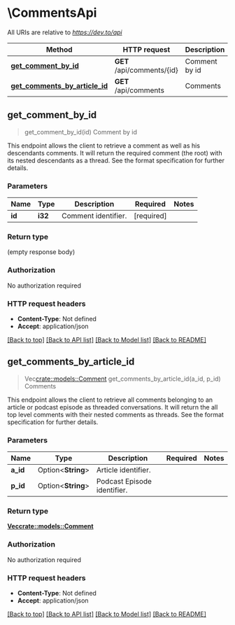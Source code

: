 # \CommentsApi

All URIs are relative to *https://dev.to/api*

Method | HTTP request | Description
------------- | ------------- | -------------
[**get_comment_by_id**](CommentsApi.md#get_comment_by_id) | **GET** /api/comments/{id} | Comment by id
[**get_comments_by_article_id**](CommentsApi.md#get_comments_by_article_id) | **GET** /api/comments | Comments



## get_comment_by_id

> get_comment_by_id(id)
Comment by id

This endpoint allows the client to retrieve a comment as well as his descendants comments.    It will return the required comment (the root) with its nested descendants as a thread.    See the format specification for further details.

### Parameters


Name | Type | Description  | Required | Notes
------------- | ------------- | ------------- | ------------- | -------------
**id** | **i32** | Comment identifier. | [required] |

### Return type

 (empty response body)

### Authorization

No authorization required

### HTTP request headers

- **Content-Type**: Not defined
- **Accept**: application/json

[[Back to top]](#) [[Back to API list]](../README.md#documentation-for-api-endpoints) [[Back to Model list]](../README.md#documentation-for-models) [[Back to README]](../README.md)


## get_comments_by_article_id

> Vec<crate::models::Comment> get_comments_by_article_id(a_id, p_id)
Comments

This endpoint allows the client to retrieve all comments belonging to an article or podcast episode as threaded conversations.  It will return the all top level comments with their nested comments as threads. See the format specification for further details.

### Parameters


Name | Type | Description  | Required | Notes
------------- | ------------- | ------------- | ------------- | -------------
**a_id** | Option<**String**> | Article identifier. |  |
**p_id** | Option<**String**> | Podcast Episode identifier. |  |

### Return type

[**Vec<crate::models::Comment>**](Comment.md)

### Authorization

No authorization required

### HTTP request headers

- **Content-Type**: Not defined
- **Accept**: application/json

[[Back to top]](#) [[Back to API list]](../README.md#documentation-for-api-endpoints) [[Back to Model list]](../README.md#documentation-for-models) [[Back to README]](../README.md)

